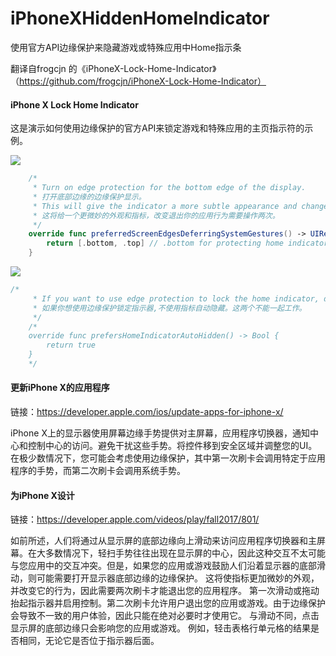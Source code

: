 # iPhoneXHiddenHomeIndicator
使用官方API边缘保护来隐藏游戏或特殊应用中Home指示条

翻译自frogcjn 的《iPhoneX-Lock-Home-Indicator》（https://github.com/frogcjn/iPhoneX-Lock-Home-Indicator）

#### iPhone X Lock Home Indicator
这是演示如何使用边缘保护的官方API来锁定游戏和特殊应用的主页指示符的示例。

![](http://og1yl0w9z.bkt.clouddn.com/18-3-7/72469783.jpg)

```Swift
    /*
     * Turn on edge protection for the bottom edge of the display.
     * 打开底部边缘的边缘保护显示。
     * This will give the indicator a more subtle appearance and change it's behavior so that two swipes are required to exit your app.
     * 这将给一个更微妙的外观和指标，改变退出你的应用行为需要操作两次。
     */
    override func preferredScreenEdgesDeferringSystemGestures() -> UIRectEdge {
        return [.bottom, .top] // .bottom for protecting home indicator, .top for protecting control center
    }
```

![](http://og1yl0w9z.bkt.clouddn.com/18-3-7/82007004.jpg)

```Swift
/*
     * If you want to use edge protection to lock the home indicator, do not use home indicator auto-hiding.These two do not work together.
     * 如果你想使用边缘保护锁定指示器,不使用指标自动隐藏。这两个不能一起工作。
     */
    /*
    override func prefersHomeIndicatorAutoHidden() -> Bool {
        return true
    }
    */
```

#### 更新iPhone X的应用程序
链接：https://developer.apple.com/ios/update-apps-for-iphone-x/

iPhone X上的显示器使用屏幕边缘手势提供对主屏幕，应用程序切换器，通知中心和控制中心的访问。避免干扰这些手势。将控件移到安全区域并调整您的UI。在极少数情况下，您可能会考虑使用边缘保护，其中第一次刷卡会调用特定于应用程序的手势，而第二次刷卡会调用系统手势。

#### 为iPhone X设计
链接：https://developer.apple.com/videos/play/fall2017/801/

如前所述，人们将通过从显示屏的底部边缘向上滑动来访问应用程序切换器和主屏幕。在大多数情况下，轻扫手势往往出现在显示屏的中心，因此这种交互不太可能与您应用中的交互冲突。但是，如果您的应用或游戏鼓励人们沿着显示器的底部滑动，则可能需要打开显示器底部边缘的边缘保护。
这将使指标更加微妙的外观，并改变它的行为，因此需要两次刷卡才能退出您的应用程序。
第一次滑动或拖动抬起指示器并启用控制。第二次刷卡允许用户退出您的应用或游戏。由于边缘保护会导致不一致的用户体验，因此只能在绝对必要时才使用它。
与滑动不同，点击显示屏的底部边缘只会影响您的应用或游戏。
例如，轻击表格行单元格的结果是否相同，无论它是否位于指示器后面。
